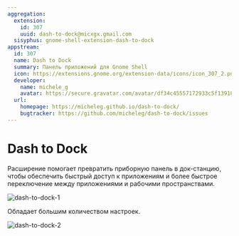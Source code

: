 ```yaml
---
aggregation:
  extension:
    id: 307
    uuid: dash-to-dock@micxgx.gmail.com
  sisyphus: gnome-shell-extension-dash-to-dock
appstream:
  id: 307
  name: Dash to Dock
  summary: Панель приложений для Gnome Shell
  icon: https://extensions.gnome.org/extension-data/icons/icon_307_2.png
  developer:
    name: michele_g
    avatar: https://secure.gravatar.com/avatar/df34c45557172933c5f139186b137efa?d=mm&s=128
  url:
    homepage: https://micheleg.github.io/dash-to-dock/
    bugtracker: https://github.com/micheleg/dash-to-dock/issues
---
```


# Dash to Dock

Расширение помогает превратить приборную панель в док-станцию, чтобы обеспечить быстрый доступ к приложениям и более быстрое переключение между приложениями и рабочими пространствами.

![dash-to-dock-1](/extensions/dash-to-dock/dash-to-dock-1.png)

Обладает большим количеством настроек.

![dash-to-dock-2](/extensions/dash-to-dock/dash-to-dock-2.png)

<!--@include: ./parts/show-install-steps.md-->
<!--@include: ./parts/install-from-repository.md-->
